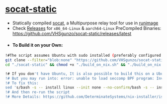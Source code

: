 # [socat-static](https://github.com/VHSgunzo/socat-static/releases/latest)

* Statically compiled [socat](http://www.dest-unreach.org/socat/), a Multipurpose relay tool for use in [runimage](https://github.com/VHSgunzo/runimage)
* Check [Releases](https://github.com/VHSgunzo/socat-static/releases/latest) for `x86_64-Linux` & `aarch64-Linux` PreCompiled Binaries: https://github.com/VHSgunzo/socat-static/releases/latest
- #### To Build it on your Own:
```bash
!#The script assumes Ubuntu with sudo installed (preferably configured as passwordless sudo) 
git clone --filter="blob:none" "https://github.com/VHSgunzo/socat-static.git"
cd "./socat-static" && chmod +x "./build_on_nix.sh" && "./build_on_nix.sh"

!# If you don't have Ubuntu, It is also possible to build this on a Ubuntu-Chroot or Docker
!# But you may run into: error: unable to load seccomp BPF program: Invalid argument
!# To fix this:
sed 's/bash -s -- install linux --init none --no-confirm/bash -s -- install linux --init none --extra-conf "filter-syscalls = false" --no-confirm/g' -i "./build_on_nix.sh"
!# And then re-run the script
!# More Details: https://github.com/DeterminateSystems/nix-installer/issues/324
```